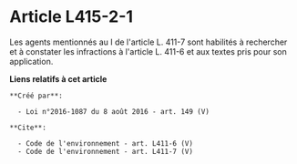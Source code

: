 # Article L415-2-1

Les agents mentionnés au I de l'article L. 411-7 sont habilités à rechercher et à constater les infractions à l'article L.
411-6 et aux textes pris pour son application.

**Liens relatifs à cet article**

	**Créé par**:

	  - Loi n°2016-1087 du 8 août 2016 - art. 149 (V)

	**Cite**:

	  - Code de l'environnement - art. L411-6 (V)
	  - Code de l'environnement - art. L411-7 (V)
